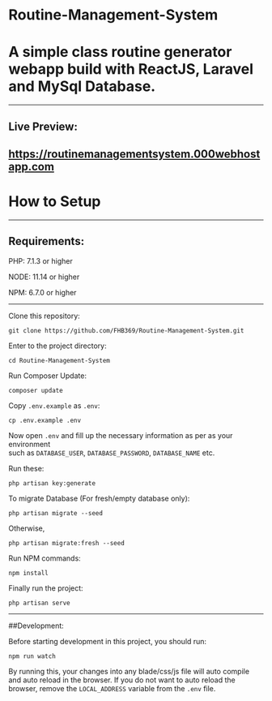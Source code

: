 # Routine-Management-System
A simple class routine generator webapp build with ReactJS, Laravel and MySql Database.
=========================
-------------------------

## Live Preview:
https://routinemanagementsystem.000webhostapp.com
-------------------------

How to Setup
=========================
-------------------------
## Requirements:

PHP: 7.1.3 or higher

NODE: 11.14 or higher

NPM: 6.7.0  or higher 

-------------------------

Clone this repository:

`git clone https://github.com/FHB369/Routine-Management-System.git`

Enter to the project directory:

`cd Routine-Management-System`

Run Composer Update:

`composer update`

Copy `.env.example` as `.env`:

`cp .env.example .env`

Now open `.env` and fill up the necessary information as per as your environment  
such as `DATABASE_USER`, `DATABASE_PASSWORD`, `DATABASE_NAME` etc.

Run these:

`php artisan key:generate`

To migrate Database (For fresh/empty database only):

`php artisan migrate --seed`

Otherwise,

`php artisan migrate:fresh --seed`

Run NPM commands: 

`npm install`

Finally run the project:

`php artisan serve`

---------------------------
##Development:

Before starting development in this project, you should run:

`npm run watch`

By running this, your changes into any blade/css/js file will auto compile and auto reload in the browser.
If you do not want to auto reload the browser, remove the `LOCAL_ADDRESS` variable from the `.env`
 file.
 
